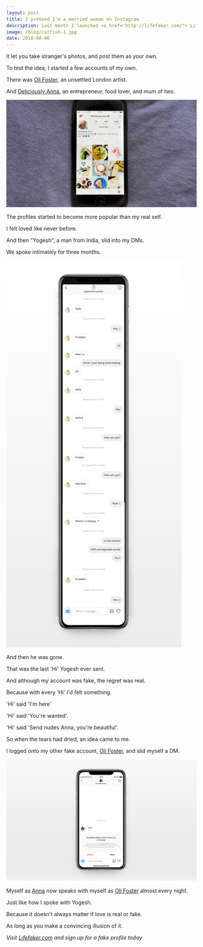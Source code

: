 ```yaml
---
layout: post
title: I pretend I'm a married woman on Instagram
description: Last month I launched <a href="http://lifefaker.com/"> Lifefaker.com</a>, the online life faking service.
image: /blog/catfish-1.jpg
date: 2018-08-06
---
```


It let you take stranger's photos, and post them as your own.

To test the idea, I started a few accounts of my own.

There was [Oli Foster](https://www.instagram.com/oli_foster_artist/), an unsettled London artist.

And [Deliciously Anna](https://www.instagram.com/deliciously_anna/), an entrepreneur, food lover, and mum of two.

![Deliciously Anna](/blog/catfish-1.jpg)

The profiles started to become more popular than my real self.

I felt loved like never before.

And then "Yogesh", a man from India, slid into my DMs.

We spoke intimately for three months.

![Anna Chat 2](/blog/catfish5.jpg)

And then he was gone.

That was the last 'Hi' Yogesh ever sent.

And although my account was fake, the regret was real.

Because with every 'Hi' I'd felt something.

'Hi' said 'I'm here'

'Hi' said 'You're wanted'.

'Hi' said 'Send nudes Anna, you're beautiful'.

So when the tears had dried, an idea came to me.

I logged onto my other fake account, [Oli Foster](https://www.instagram.com/oli_foster_artist/), and slid myself a DM.

![Anna Chat 4](/blog/catfish-foster.jpg)

Myself as [Anna](https://www.instagram.com/deliciously_anna/) now speaks with myself as [Oli Foster](https://www.instagram.com/oli_foster_artist/) almost every night.

Just like how I spoke with Yogesh.

Because it doesn't always matter if love is real or fake.

As long as you make a convincing illusion of it.

*Visit [Lifefaker.com](http://lifefaker.com/) and sign up for a fake profile today*
